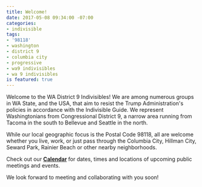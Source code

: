 ```yaml
---
title: Welcome!
date: 2017-05-08 09:34:00 -07:00
categories:
- indivisible
tags:
- '98118'
- washington
- district 9
- columbia city
- progressive
- wa9 indivisibles
- wa 9 indivisibles
is featured: true
---
```


Welcome to the WA District 9 Indivisibles! We are among numerous groups in WA State, and the USA, that aim to resist the Trump Administration's policies in accordance with the Indivisible Guide. We represent Washingtonians from Congressional District 9, a narrow area running from Tacoma in the south to Bellevue and Seattle in the north.  

While our local geographic focus is the Postal Code 98118, all are welcome whether you live, work, or just pass through the Columbia City, Hillman City, Seward Park, Rainier Beach or other nearby neighborhoods.

Check out our **[Calendar](http://wa9indivisibles.org/calendar.html)** for dates, times and locations of upcoming public meetings and events.

We look forward to meeting and collaborating with you soon!

